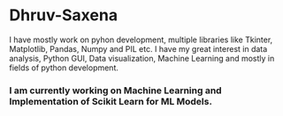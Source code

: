 # Dhruv-Saxena
I have mostly work on pyhon development, multiple libraries like Tkinter, Matplotlib, Pandas, Numpy and PIL etc. I have my great interest in data analysis, Python GUI,
Data visualization, Machine Learning and mostly in fields of python development.

### I am currently working on Machine Learning and Implementation of Scikit Learn for ML Models.



